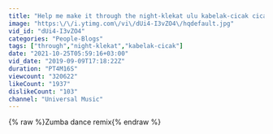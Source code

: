 ```yaml
---
title: "Help me make it through the night-klekat ulu kabelak-cicak cicak di dinding #zumba dance & fitness"
image: "https:\/\/i.ytimg.com\/vi\/dUi4-I3vZO4\/hqdefault.jpg"
vid_id: "dUi4-I3vZO4"
categories: "People-Blogs"
tags: ["through","night-klekat","kabelak-cicak"]
date: "2021-10-25T05:59:16+03:00"
vid_date: "2019-09-09T17:18:22Z"
duration: "PT4M16S"
viewcount: "320622"
likeCount: "1937"
dislikeCount: "103"
channel: "Universal Music"
---
```

{% raw %}Zumba dance remix{% endraw %}
